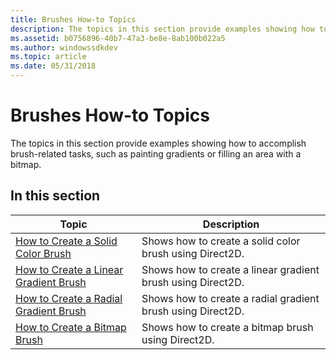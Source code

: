 ```yaml
---
title: Brushes How-to Topics
description: The topics in this section provide examples showing how to accomplish brush-related tasks, such as painting gradients or filling an area with a bitmap.
ms.assetid: b0756896-40b7-47a3-be8e-8ab100b022a5
ms.author: windowssdkdev
ms.topic: article
ms.date: 05/31/2018
---
```


# Brushes How-to Topics

The topics in this section provide examples showing how to accomplish brush-related tasks, such as painting gradients or filling an area with a bitmap.

## In this section



| Topic                                                                                         | Description                                                            |
|-----------------------------------------------------------------------------------------------|------------------------------------------------------------------------|
| [How to Create a Solid Color Brush](how-to-create-a-solid-color-brush.md)<br/>         | Shows how to create a solid color brush using Direct2D.<br/>     |
| [How to Create a Linear Gradient Brush](how-to-create-a-linear-gradient-brush.md)<br/> | Shows how to create a linear gradient brush using Direct2D.<br/> |
| [How to Create a Radial Gradient Brush](how-to-create-a-radial-gradient-brush.md)<br/> | Shows how to create a radial gradient brush using Direct2D.<br/> |
| [How to Create a Bitmap Brush](how-to-create-a-bitmap-brush.md)<br/>                   | Shows how to create a bitmap brush using Direct2D.<br/>          |



 

 

 





